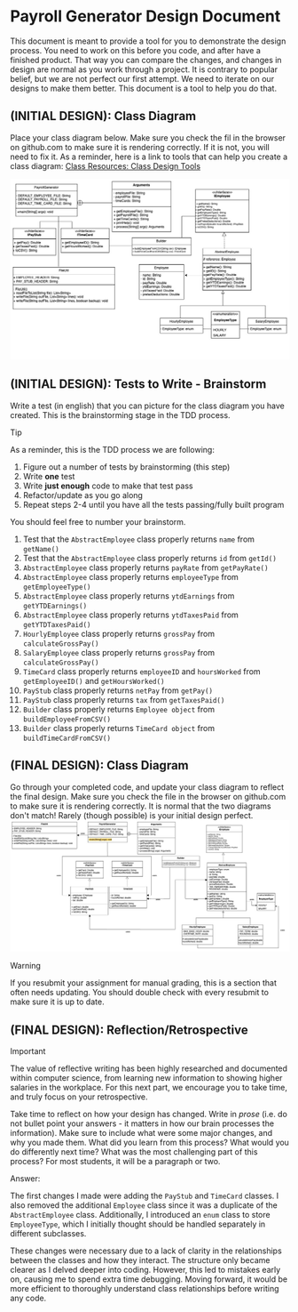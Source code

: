 # Payroll Generator Design Document


This document is meant to provide a tool for you to demonstrate the design process. You need to work on this before you code, and after have a finished product. That way you can compare the changes, and changes in design are normal as you work through a project. It is contrary to popular belief, but we are not perfect our first attempt. We need to iterate on our designs to make them better. This document is a tool to help you do that.


## (INITIAL DESIGN): Class Diagram

Place your class diagram below. Make sure you check the fil in the browser on github.com to make sure it is rendering correctly. If it is not, you will need to fix it. As a reminder, here is a link to tools that can help you create a class diagram: [Class Resources: Class Design Tools](https://github.com/CS5004-khoury-lionelle/Resources?tab=readme-ov-file#uml-design-tools)

![Initial Design](img/Initial%20Design%20Diagram.jpg)


## (INITIAL DESIGN): Tests to Write - Brainstorm

Write a test (in english) that you can picture for the class diagram you have created. This is the brainstorming stage in the TDD process. 

> [!TIP]
> As a reminder, this is the TDD process we are following:
> 1. Figure out a number of tests by brainstorming (this step)
> 2. Write **one** test
> 3. Write **just enough** code to make that test pass
> 4. Refactor/update  as you go along
> 5. Repeat steps 2-4 until you have all the tests passing/fully built program

You should feel free to number your brainstorm. 

1. Test that the `AbstractEmployee` class properly returns `name` from `getName()`
2. Test that the `AbstractEmployee` class properly returns `id` from `getId()`
3. `AbstractEmployee` class properly returns `payRate` from `getPayRate()`
4. `AbstractEmployee` class properly returns `employeeType` from `getEmployeeType()`
5. `AbstractEmployee` class properly returns `ytdEarnings` from `getYTDEarnings()`
6. `AbstractEmployee` class properly returns `ytdTaxesPaid` from `getYTDTaxesPaid()`
7. `HourlyEmployee` class properly returns `grossPay` from `calculateGrossPay()`
8. `SalaryEmployee` class properly returns `grossPay` from `calculateGrossPay()`
9. `TimeCard` class properly returns `employeeID` and `hoursWorked` from `getEmployeeID()` and `getHoursWorked()`
10. `PayStub` class properly returns `netPay` from `getPay()`
11. `PayStub` class properly returns `tax` from `getTaxesPaid()`
12. `Builder` class properly returns `Employee object` from `buildEmployeeFromCSV()`
13. `Builder` class properly returns `TimeCard object` from `buildTimeCardFromCSV()`



## (FINAL DESIGN): Class Diagram

Go through your completed code, and update your class diagram to reflect the final design. Make sure you check the file in the browser on github.com to make sure it is rendering correctly. It is normal that the two diagrams don't match! Rarely (though possible) is your initial design perfect.
![Final Design](img/Final%20UML.jpg)

> [!WARNING]
> If you resubmit your assignment for manual grading, this is a section that often needs updating. You should double check with every resubmit to make sure it is up to date.





## (FINAL DESIGN): Reflection/Retrospective

> [!IMPORTANT]
> The value of reflective writing has been highly researched and documented within computer science, from learning new information to showing higher salaries in the workplace. For this next part, we encourage you to take time, and truly focus on your retrospective.

Take time to reflect on how your design has changed. Write in *prose* (i.e. do not bullet point your answers - it matters in how our brain processes the information). Make sure to include what were some major changes, and why you made them. What did you learn from this process? What would you do differently next time? What was the most challenging part of this process? For most students, it will be a paragraph or two. 

Answer:

The first changes I made were adding the `PayStub` and `TimeCard` classes. I also removed the additional `Employee` class since it was a duplicate of the `AbstractEmployee` class. Additionally, I introduced an `enum` class to store `EmployeeType`, which I initially thought should be handled separately in different subclasses.

These changes were necessary due to a lack of clarity in the relationships between the classes and how they interact. The structure only became clearer as I delved deeper into coding. However, this led to mistakes early on, causing me to spend extra time debugging. Moving forward, it would be more efficient to thoroughly understand class relationships before writing any code.